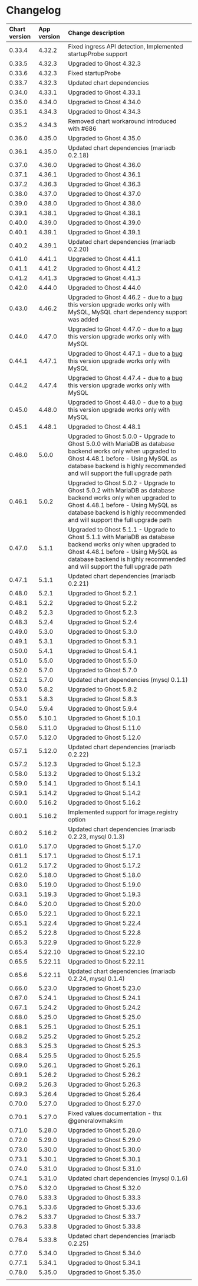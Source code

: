 # Changelog

| Chart version | App version | Change description |
| :------------ | :---------- | :----------------- |
| 0.33.4 | 4.32.2 | Fixed ingress API detection, Implemented startupProbe support |
| 0.33.5 | 4.32.3 | Upgraded to Ghost 4.32.3 |
| 0.33.6 | 4.32.3 | Fixed startupProbe |
| 0.33.7 | 4.32.3 | Updated chart dependencies |
| 0.34.0 | 4.33.1 | Upgraded to Ghost 4.33.1 |
| 0.35.0 | 4.34.0 | Upgraded to Ghost 4.34.0 |
| 0.35.1 | 4.34.3 | Upgraded to Ghost 4.34.3 |
| 0.35.2 | 4.34.3 | Removed chart workaround introduced with #686 |
| 0.36.0 | 4.35.0 | Upgraded to Ghost 4.35.0 |
| 0.36.1 | 4.35.0 | Updated chart dependencies (mariadb 0.2.18) |
| 0.37.0 | 4.36.0 | Upgraded to Ghost 4.36.0 |
| 0.37.1 | 4.36.1 | Upgraded to Ghost 4.36.1 |
| 0.37.2 | 4.36.3 | Upgraded to Ghost 4.36.3 |
| 0.38.0 | 4.37.0 | Upgraded to Ghost 4.37.0 |
| 0.39.0 | 4.38.0 | Upgraded to Ghost 4.38.0 |
| 0.39.1 | 4.38.1 | Upgraded to Ghost 4.38.1 |
| 0.40.0 | 4.39.0 | Upgraded to Ghost 4.39.0 |
| 0.40.1 | 4.39.1 | Upgraded to Ghost 4.39.1 |
| 0.40.2 | 4.39.1 | Updated chart dependencies (mariadb 0.2.20) |
| 0.41.0 | 4.41.1 | Upgraded to Ghost 4.41.1 |
| 0.41.1 | 4.41.2 | Upgraded to Ghost 4.41.2 |
| 0.41.2 | 4.41.3 | Upgraded to Ghost 4.41.3 |
| 0.42.0 | 4.44.0 | Upgraded to Ghost 4.44.0 |
| 0.43.0 | 4.46.2 | Upgraded to Ghost 4.46.2 - due to a [bug](https://github.com/TryGhost/Ghost/issues/14634) this version upgrade works only with MySQL, MySQL chart dependency support was added |
| 0.44.0 | 4.47.0 | Upgraded to Ghost 4.47.0 - due to a [bug](https://github.com/TryGhost/Ghost/issues/14634) this version upgrade works only with MySQL |
| 0.44.1 | 4.47.1 | Upgraded to Ghost 4.47.1 - due to a [bug](https://github.com/TryGhost/Ghost/issues/14634) this version upgrade works only with MySQL |
| 0.44.2 | 4.47.4 | Upgraded to Ghost 4.47.4 - due to a [bug](https://github.com/TryGhost/Ghost/issues/14634) this version upgrade works only with MySQL |
| 0.45.0 | 4.48.0 | Upgraded to Ghost 4.48.0 - due to a [bug](https://github.com/TryGhost/Ghost/issues/14634) this version upgrade works only with MySQL |
| 0.45.1 | 4.48.1 | Upgraded to Ghost 4.48.1 |
| 0.46.0 | 5.0.0 | Upgraded to Ghost 5.0.0 - Upgrade to Ghost 5.0.0 with MariaDB as database backend works only when upgraded to Ghost 4.48.1 before - Using MySQL as database backend is highly recommended and will support the full upgrade path |
| 0.46.1 | 5.0.2 | Upgraded to Ghost 5.0.2 - Upgrade to Ghost 5.0.2 with MariaDB as database backend works only when upgraded to Ghost 4.48.1 before - Using MySQL as database backend is highly recommended and will support the full upgrade path |
| 0.47.0 | 5.1.1 | Upgraded to Ghost 5.1.1 - Upgrade to Ghost 5.1.1 with MariaDB as database backend works only when upgraded to Ghost 4.48.1 before - Using MySQL as database backend is highly recommended and will support the full upgrade path |
| 0.47.1 | 5.1.1 | Updated chart dependencies (mariadb 0.2.21) |
| 0.48.0 | 5.2.1 | Upgraded to Ghost 5.2.1 |
| 0.48.1 | 5.2.2 | Upgraded to Ghost 5.2.2 |
| 0.48.2 | 5.2.3 | Upgraded to Ghost 5.2.3 |
| 0.48.3 | 5.2.4 | Upgraded to Ghost 5.2.4 |
| 0.49.0 | 5.3.0 | Upgraded to Ghost 5.3.0 |
| 0.49.1 | 5.3.1 | Upgraded to Ghost 5.3.1 |
| 0.50.0 | 5.4.1 | Upgraded to Ghost 5.4.1 |
| 0.51.0 | 5.5.0 | Upgraded to Ghost 5.5.0 |
| 0.52.0 | 5.7.0 | Upgraded to Ghost 5.7.0 |
| 0.52.1 | 5.7.0 | Updated chart dependencies (mysql 0.1.1) |
| 0.53.0 | 5.8.2 | Upgraded to Ghost 5.8.2 |
| 0.53.1 | 5.8.3 | Upgraded to Ghost 5.8.3 |
| 0.54.0 | 5.9.4 | Upgraded to Ghost 5.9.4 |
| 0.55.0 | 5.10.1 | Upgraded to Ghost 5.10.1 |
| 0.56.0 | 5.11.0 | Upgraded to Ghost 5.11.0 |
| 0.57.0 | 5.12.0 | Upgraded to Ghost 5.12.0 |
| 0.57.1 | 5.12.0 | Updated chart dependencies (mariadb 0.2.22) |
| 0.57.2 | 5.12.3 | Upgraded to Ghost 5.12.3 |
| 0.58.0 | 5.13.2 | Upgraded to Ghost 5.13.2 |
| 0.59.0 | 5.14.1 | Upgraded to Ghost 5.14.1 |
| 0.59.1 | 5.14.2 | Upgraded to Ghost 5.14.2 |
| 0.60.0 | 5.16.2 | Upgraded to Ghost 5.16.2 |
| 0.60.1 | 5.16.2 | Implemented support for image.registry option |
| 0.60.2 | 5.16.2 | Updated chart dependencies (mariadb 0.2.23, mysql 0.1.3) |
| 0.61.0 | 5.17.0 | Upgraded to Ghost 5.17.0 |
| 0.61.1 | 5.17.1 | Upgraded to Ghost 5.17.1 |
| 0.61.2 | 5.17.2 | Upgraded to Ghost 5.17.2 |
| 0.62.0 | 5.18.0 | Upgraded to Ghost 5.18.0 |
| 0.63.0 | 5.19.0 | Upgraded to Ghost 5.19.0 |
| 0.63.1 | 5.19.3 | Upgraded to Ghost 5.19.3 |
| 0.64.0 | 5.20.0 | Upgraded to Ghost 5.20.0 |
| 0.65.0 | 5.22.1 | Upgraded to Ghost 5.22.1 |
| 0.65.1 | 5.22.4 | Upgraded to Ghost 5.22.4 |
| 0.65.2 | 5.22.8 | Upgraded to Ghost 5.22.8 |
| 0.65.3 | 5.22.9 | Upgraded to Ghost 5.22.9 |
| 0.65.4 | 5.22.10 | Upgraded to Ghost 5.22.10 |
| 0.65.5 | 5.22.11 | Upgraded to Ghost 5.22.11 |
| 0.65.6 | 5.22.11 | Updated chart dependencies (mariadb 0.2.24, mysql 0.1.4) |
| 0.66.0 | 5.23.0 | Upgraded to Ghost 5.23.0 |
| 0.67.0 | 5.24.1 | Upgraded to Ghost 5.24.1 |
| 0.67.1 | 5.24.2 | Upgraded to Ghost 5.24.2 |
| 0.68.0 | 5.25.0 | Upgraded to Ghost 5.25.0 |
| 0.68.1 | 5.25.1 | Upgraded to Ghost 5.25.1 |
| 0.68.2 | 5.25.2 | Upgraded to Ghost 5.25.2 |
| 0.68.3 | 5.25.3 | Upgraded to Ghost 5.25.3 |
| 0.68.4 | 5.25.5 | Upgraded to Ghost 5.25.5 |
| 0.69.0 | 5.26.1 | Upgraded to Ghost 5.26.1 |
| 0.69.1 | 5.26.2 | Upgraded to Ghost 5.26.2 |
| 0.69.2 | 5.26.3 | Upgraded to Ghost 5.26.3 |
| 0.69.3 | 5.26.4 | Upgraded to Ghost 5.26.4 |
| 0.70.0 | 5.27.0 | Upgraded to Ghost 5.27.0 |
| 0.70.1 | 5.27.0 | Fixed values documentation - thx @generalovmaksim |
| 0.71.0 | 5.28.0 | Upgraded to Ghost 5.28.0 |
| 0.72.0 | 5.29.0 | Upgraded to Ghost 5.29.0 |
| 0.73.0 | 5.30.0 | Upgraded to Ghost 5.30.0 |
| 0.73.1 | 5.30.1 | Upgraded to Ghost 5.30.1 |
| 0.74.0 | 5.31.0 | Upgraded to Ghost 5.31.0 |
| 0.74.1 | 5.31.0 | Updated chart dependencies (mysql 0.1.6) |
| 0.75.0 | 5.32.0 | Upgraded to Ghost 5.32.0 |
| 0.76.0 | 5.33.3 | Upgraded to Ghost 5.33.3 |
| 0.76.1 | 5.33.6 | Upgraded to Ghost 5.33.6 |
| 0.76.2 | 5.33.7 | Upgraded to Ghost 5.33.7 |
| 0.76.3 | 5.33.8 | Upgraded to Ghost 5.33.8 |
| 0.76.4 | 5.33.8 | Updated chart dependencies (mariadb 0.2.25) |
| 0.77.0 | 5.34.0 | Upgraded to Ghost 5.34.0 |
| 0.77.1 | 5.34.1 | Upgraded to Ghost 5.34.1 |
| 0.78.0 | 5.35.0 | Upgraded to Ghost 5.35.0 |
| | | |

